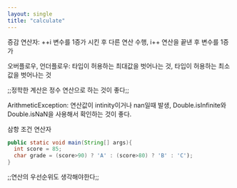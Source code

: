 ```yaml
---
layout: single
title: "calculate"
---
```


증감 연산자: ++i 변수를 1증가 시킨 후 다른 연산 수행, i++ 연산을 끝낸 후 변수를 1증가

오버플로우, 언더플로우: 타입이 허용하는 최대값을 벗어나는 것, 타입이 허용하는 최소값을 벗어나는 것

;;정학한 계산은 정수 연산으로 하는 것이 좋다;;

ArithmeticException: 연산값이 intinity이거나 nan일때 발생, Double.isInfinite와 Double.isNaN을 사용해서 확인하는 것이 좋다.

삼항 조건 연산자
```java
public static void main(String[] args){
  int score = 85;
  char grade = (score>90) ? 'A' : (score>80) ? 'B' : 'C');
}
```

;;연산의 우선순위도 생각해야한다;;

